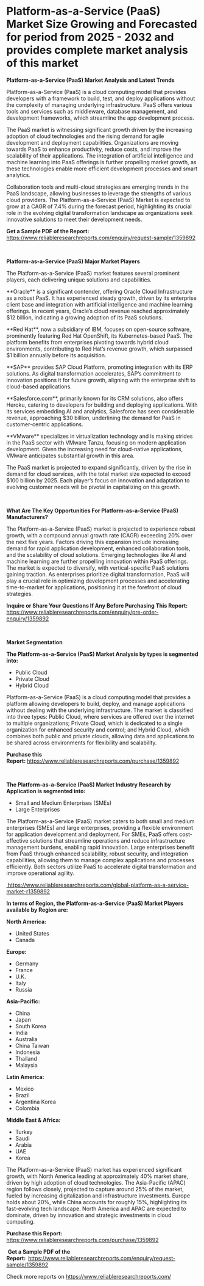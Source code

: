 <p><h1>Platform-as-a-Service (PaaS) Market Size Growing and Forecasted for period from 2025 - 2032 and provides complete market analysis of this market</h1></p><p><strong>Platform-as-a-Service (PaaS) Market Analysis and Latest Trends</strong></p>
<p><p>Platform-as-a-Service (PaaS) is a cloud computing model that provides developers with a framework to build, test, and deploy applications without the complexity of managing underlying infrastructure. PaaS offers various tools and services such as middleware, database management, and development frameworks, which streamline the app development process.</p><p>The PaaS market is witnessing significant growth driven by the increasing adoption of cloud technologies and the rising demand for agile development and deployment capabilities. Organizations are moving towards PaaS to enhance productivity, reduce costs, and improve the scalability of their applications. The integration of artificial intelligence and machine learning into PaaS offerings is further propelling market growth, as these technologies enable more efficient development processes and smart analytics.</p><p>Collaboration tools and multi-cloud strategies are emerging trends in the PaaS landscape, allowing businesses to leverage the strengths of various cloud providers. The Platform-as-a-Service (PaaS) Market is expected to grow at a CAGR of 7.4% during the forecast period, highlighting its crucial role in the evolving digital transformation landscape as organizations seek innovative solutions to meet their development needs.</p></p>
<p><strong>Get a Sample PDF of the Report:&nbsp;</strong> <a href="https://www.reliableresearchreports.com/enquiry/request-sample/1359892?utm_campaign=2788&utm_medium=2&utm_source=Github&utm_content=ia&utm_term=22032025&utm_id=platform-as-a-service-paas">https://www.reliableresearchreports.com/enquiry/request-sample/1359892</a></p>
<p>&nbsp;</p>
<p><strong>Platform-as-a-Service (PaaS) Major Market Players</strong></p>
<p><p>The Platform-as-a-Service (PaaS) market features several prominent players, each delivering unique solutions and capabilities. </p><p>**Oracle** is a significant contender, offering Oracle Cloud Infrastructure as a robust PaaS. It has experienced steady growth, driven by its enterprise client base and integration with artificial intelligence and machine learning offerings. In recent years, Oracle’s cloud revenue reached approximately $12 billion, indicating a growing adoption of its PaaS solutions.</p><p>**Red Hat**, now a subsidiary of IBM, focuses on open-source software, prominently featuring Red Hat OpenShift, its Kubernetes-based PaaS. The platform benefits from enterprises pivoting towards hybrid cloud environments, contributing to Red Hat’s revenue growth, which surpassed $1 billion annually before its acquisition.</p><p>**SAP** provides SAP Cloud Platform, promoting integration with its ERP solutions. As digital transformation accelerates, SAP’s commitment to innovation positions it for future growth, aligning with the enterprise shift to cloud-based applications.</p><p>**Salesforce.com**, primarily known for its CRM solutions, also offers Heroku, catering to developers for building and deploying applications. With its services embedding AI and analytics, Salesforce has seen considerable revenue, approaching $30 billion, underlining the demand for PaaS in customer-centric applications.</p><p>**VMware** specializes in virtualization technology and is making strides in the PaaS sector with VMware Tanzu, focusing on modern application development. Given the increasing need for cloud-native applications, VMware anticipates substantial growth in this area.</p><p>The PaaS market is projected to expand significantly, driven by the rise in demand for cloud services, with the total market size expected to exceed $100 billion by 2025. Each player’s focus on innovation and adaptation to evolving customer needs will be pivotal in capitalizing on this growth.</p></p>
<p>&nbsp;</p>
<p><strong>What Are The Key Opportunities For Platform-as-a-Service (PaaS) Manufacturers?</strong></p>
<p><p>The Platform-as-a-Service (PaaS) market is projected to experience robust growth, with a compound annual growth rate (CAGR) exceeding 20% over the next five years. Factors driving this expansion include increasing demand for rapid application development, enhanced collaboration tools, and the scalability of cloud solutions. Emerging technologies like AI and machine learning are further propelling innovation within PaaS offerings. The market is expected to diversify, with vertical-specific PaaS solutions gaining traction. As enterprises prioritize digital transformation, PaaS will play a crucial role in optimizing development processes and accelerating time-to-market for applications, positioning it at the forefront of cloud strategies.</p></p>
<p><strong>Inquire or Share Your Questions If Any Before Purchasing This Report:</strong> <a href="https://www.reliableresearchreports.com/enquiry/pre-order-enquiry/1359892?utm_campaign=2788&utm_medium=2&utm_source=Github&utm_content=ia&utm_term=22032025&utm_id=platform-as-a-service-paas">https://www.reliableresearchreports.com/enquiry/pre-order-enquiry/1359892</a></p>
<p>&nbsp;</p>
<p><strong>Market Segmentation</strong></p>
<p><strong>The Platform-as-a-Service (PaaS) Market Analysis by types is segmented into:</strong></p>
<p><ul><li>Public Cloud</li><li>Private Cloud</li><li>Hybrid Cloud</li></ul></p>
<p><p>Platform-as-a-Service (PaaS) is a cloud computing model that provides a platform allowing developers to build, deploy, and manage applications without dealing with the underlying infrastructure. The market is classified into three types: Public Cloud, where services are offered over the internet to multiple organizations; Private Cloud, which is dedicated to a single organization for enhanced security and control; and Hybrid Cloud, which combines both public and private clouds, allowing data and applications to be shared across environments for flexibility and scalability.</p></p>
<p><strong>Purchase this Report:&nbsp;</strong><a href="https://www.reliableresearchreports.com/purchase/1359892?utm_campaign=2788&utm_medium=2&utm_source=Github&utm_content=ia&utm_term=22032025&utm_id=platform-as-a-service-paas">https://www.reliableresearchreports.com/purchase/1359892</a></p>
<p>&nbsp;</p>
<p><strong>The Platform-as-a-Service (PaaS) Market Industry Research by Application is segmented into:</strong></p>
<p><ul><li>Small and Medium Enterprises (SMEs)</li><li>Large Enterprises</li></ul></p>
<p><p>The Platform-as-a-Service (PaaS) market caters to both small and medium enterprises (SMEs) and large enterprises, providing a flexible environment for application development and deployment. For SMEs, PaaS offers cost-effective solutions that streamline operations and reduce infrastructure management burdens, enabling rapid innovation. Large enterprises benefit from PaaS through enhanced scalability, robust security, and integration capabilities, allowing them to manage complex applications and processes efficiently. Both sectors utilize PaaS to accelerate digital transformation and improve operational agility.</p></p>
<p><a href="https://www.reliableresearchreports.com/global-platform-as-a-service-market-r1359892?utm_campaign=2788&utm_medium=2&utm_source=Github&utm_content=ia&utm_term=22032025&utm_id=platform-as-a-service-paas">&nbsp;https://www.reliableresearchreports.com/global-platform-as-a-service-market-r1359892</a></p>
<p><strong>In terms of Region, the Platform-as-a-Service (PaaS) Market Players available by Region are:</strong></p>
<p>
    <p> <strong> North America: </strong>
        <ul>
            <li>United States</li>
            <li>Canada</li>
        </ul>
        </p> 
    <p> <strong> Europe: </strong>
        <ul>
            <li>Germany</li>
            <li>France</li>
            <li>U.K.</li>
            <li>Italy</li>
            <li>Russia</li>
        </ul>
        </p> 
    <p> <strong> Asia-Pacific: </strong>
        <ul>
            <li>China</li>
            <li>Japan</li>
            <li>South Korea</li>
            <li>India</li>
            <li>Australia</li>
            <li>China Taiwan</li>
            <li>Indonesia</li>
            <li>Thailand</li>
            <li>Malaysia</li>
        </ul>
        </p> 
    <p> <strong> Latin America: </strong>
        <ul>
            <li>Mexico</li>
            <li>Brazil</li>
            <li>Argentina Korea</li>
            <li>Colombia</li>
        </ul>
        </p> 
    <p> <strong> Middle East & Africa: </strong>
        <ul>
            <li>Turkey</li>
            <li>Saudi</li>
            <li>Arabia</li>
            <li>UAE</li>
            <li>Korea</li>
        </ul>
    </p>
    </p>
<p><p>The Platform-as-a-Service (PaaS) market has experienced significant growth, with North America leading at approximately 40% market share, driven by high adoption of cloud technologies. The Asia-Pacific (APAC) region follows closely, projected to capture around 25% of the market, fueled by increasing digitalization and infrastructure investments. Europe holds about 20%, while China accounts for roughly 15%, highlighting its fast-evolving tech landscape. North America and APAC are expected to dominate, driven by innovation and strategic investments in cloud computing.</p></p>
<p><strong>Purchase this Report: </strong><a href="https://www.reliableresearchreports.com/purchase/1359892?utm_campaign=2788&utm_medium=2&utm_source=Github&utm_content=ia&utm_term=22032025&utm_id=platform-as-a-service-paas">https://www.reliableresearchreports.com/purchase/1359892</a></p>
<p>&nbsp;<strong>Get a Sample PDF of the Report:&nbsp;&nbsp;</strong><a href="https://www.reliableresearchreports.com/enquiry/request-sample/1359892?utm_campaign=2788&utm_medium=2&utm_source=Github&utm_content=ia&utm_term=22032025&utm_id=platform-as-a-service-paas">https://www.reliableresearchreports.com/enquiry/request-sample/1359892</a></p>
<p><strong></strong></p>
<p>Check more reports on <a href="https://www.reliableresearchreports.com/?utm_campaign=2788&utm_medium=2&utm_source=Github&utm_content=ia&utm_term=22032025&utm_id=platform-as-a-service-paas">https://www.reliableresearchreports.com/</a></p>